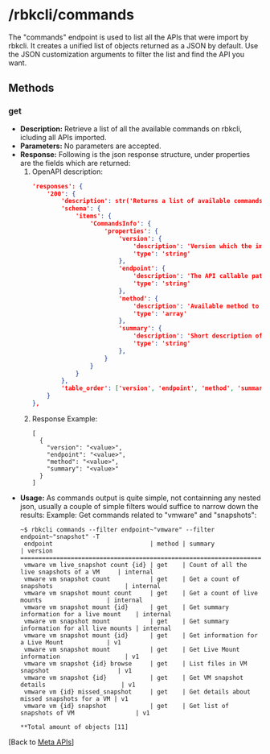 # /rbkcli/commands
The "commands" endpoint is used to list all the APIs that were import by rbkcli. It creates a unified list of objects returned as a JSON by default. Use the JSON customization arguments to filter the list and find the API you want.
## Methods
### get
- **Description:** Retrieve a list of all the available commands on rbkcli, icluding all APIs imported.
- **Parameters:** No parameters are accepted.
- **Response:** Following is the json response structure, under properties are the fields which are returned:
    1. OpenAPI description:
        ```json
        'responses': {
            '200': {
                'description': str('Returns a list of available commands'),
                'schema': {
                    'items': {
                        'CommandsInfo': {
                            'properties': {
                                'version': {
                                    'description': 'Version which the imported endpoint belongs to.',
                                    'type': 'string'
                                },
                                'endpoint': {
                                    'description': 'The API callable path, or API name.',
                                    'type': 'string'
                                },                                           
                                'method': {
                                    'description': 'Available method to call the API endpoint.',
                                    'type': 'array'
                                },
                                'summary': {
                                    'description': 'Short description of the action perfromed when Endpoint and method are called.',
                                    'type': 'string'
                                },                                               
                            }
                        }
                    }
                },
                'table_order': ['version', 'endpoint', 'method', 'summary']
            }
        },
        ```
    2. Response Example:
        ```
        [
          {
            "version": "<value>",
            "endpoint": "<value>",
            "method": "<value>",
            "summary": "<value>"
          }
        ]
        ```
- **Usage:** As commands output is quite simple, not containning any nested json, usually a couple of simple filters would suffice to narrow down the results:
    Example: Get commands related to "vmware" and "snapshots":
    ```
    ~$ rbkcli commands --filter endpoint~"vmware" --filter endpoint~"snapshot" -T
     endpoint                           | method | summary                                     | version
    ======================================================================================================
     vmware vm live_snapshot count {id} | get    | Count of all the live snapshots of a VM     | internal
     vmware vm snapshot count           | get    | Get a count of snapshots                    | internal
     vmware vm snapshot mount count     | get    | Get a count of live mounts                  | internal
     vmware vm snapshot mount {id}      | get    | Get summary information for a live mount    | internal
     vmware vm snapshot mount           | get    | Get summary information for all live mounts | internal
     vmware vm snapshot mount {id}      | get    | Get information for a Live Mount            | v1
     vmware vm snapshot mount           | get    | Get Live Mount information                  | v1
     vmware vm snapshot {id} browse     | get    | List files in VM snapshot                   | v1
     vmware vm snapshot {id}            | get    | Get VM snapshot details                     | v1
     vmware vm {id} missed_snapshot     | get    | Get details about missed snapshots for a VM | v1
     vmware vm {id} snapshot            | get    | Get list of snapshots of VM                 | v1
    
    **Total amount of objects [11]
    ```
  
[Back to [Meta APIs](meta_apis.md)]